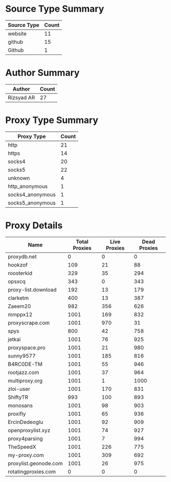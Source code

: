 # Source Type Summary

| Source Type | Count |
|-------------|-------|
| website | 11 |
| github | 15 |
| Github | 1 |


# Author Summary

| Author | Count |
|--------|-------|
| Rizsyad AR | 27 |


# Proxy Type Summary

| Proxy Type | Count |
|------------|-------|
| http | 21 |
| https | 14 |
| socks4 | 20 |
| socks5 | 22 |
| unknown | 4 |
| http_anonymous | 1 |
| socks4_anonymous | 1 |
| socks5_anonymous | 1 |


# Proxy Details

| Name | Total Proxies | Live Proxies | Dead Proxies |
|------|---------------|--------------|---------------|
| proxydb.net | 0 | 0 | 0 |
| hookzof | 109 | 21 | 88 |
| roosterkid | 329 | 35 | 294 |
| opsxcq | 343 | 0 | 343 |
| proxy-list.download | 192 | 13 | 179 |
| clarketm | 400 | 13 | 387 |
| Zaeem20 | 982 | 356 | 626 |
| mmppx12 | 1001 | 169 | 832 |
| proxyscrape.com | 1001 | 970 | 31 |
| spys | 800 | 42 | 758 |
| jetkai | 1001 | 76 | 925 |
| proxyspace.pro | 1001 | 21 | 980 |
| sunny9577 | 1001 | 185 | 816 |
| B4RC0DE-TM | 1001 | 55 | 946 |
| rootjazz.com | 1001 | 37 | 964 |
| multiproxy.org | 1001 | 1 | 1000 |
| zloi-user | 1001 | 170 | 831 |
| ShiftyTR | 993 | 100 | 893 |
| monosans | 1001 | 98 | 903 |
| proxifly | 1001 | 65 | 936 |
| ErcinDedeoglu | 1001 | 92 | 909 |
| openproxylist.xyz | 1001 | 74 | 927 |
| proxy4parsing | 1001 | 7 | 994 |
| TheSpeedX | 1001 | 226 | 775 |
| my-proxy.com | 1001 | 309 | 692 |
| proxylist.geonode.com | 1001 | 26 | 975 |
| rotatingproxies.com | 0 | 0 | 0 |
